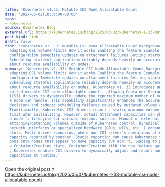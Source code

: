 ```yaml
---
title: 'Kubernetes v1.33: Mutable CSI Node Allocatable Count'
date: '2025-05-02T10:30:00-08:00'
tags:
- kubernetes
source: Kubernetes Blog
external_url: https://kubernetes.io/blog/2025/05/02/kubernetes-1-33-mutable-csi-node-allocatable-count/
post_kind: link
draft: false
tldr: 'Kubernetes v1. 33: Mutable CSI Node Allocatable Count Background Dynamically
  adapting CSI volume limits How it works Enabling the feature Example CSI driver
  configuration Immediate updates on attachment failures Getting started Next steps
  Scheduling stateful applications reliably depends heavily on accurate information
  about resource availability on nodes.'
summary: 'Kubernetes v1. 33: Mutable CSI Node Allocatable Count Background Dynamically
  adapting CSI volume limits How it works Enabling the feature Example CSI driver
  configuration Immediate updates on attachment failures Getting started Next steps
  Scheduling stateful applications reliably depends heavily on accurate information
  about resource availability on nodes. Kubernetes v1. 33 introduces an alpha feature
  called mutable CSI node allocatable count , allowing Container Storage Interface
  (CSI) drivers to dynamically update the reported maximum number of volumes that
  a node can handle. This capability significantly enhances the accuracy of pod scheduling
  decisions and reduces scheduling failures caused by outdated volume capacity information.
  Traditionally, Kubernetes CSI drivers report a static maximum volume attachment
  limit when initializing. However, actual attachment capacities can change during
  a node''s lifecycle for various reasons, such as: Manual or external operations
  attaching/detaching volumes outside of Kubernetes control. Dynamically attached
  network interfaces or specialized hardware (GPUs, NICs, etc. ) consuming available
  slots. Multi-driver scenarios, where one CSI driver’s operations affect available
  capacity reported by another. Static reporting can cause Kubernetes to schedule
  pods onto nodes that appear to have capacity but don''t, leading to pods stuck in
  a ContainerCreating state. ContainerCreating With the new feature gate MutableCSINodeAllocatableCount
  , Kubernetes enables CSI drivers to dynamically adjust and report node attachment
  capacities at runtime.'
---
```

Open the original post ↗ https://kubernetes.io/blog/2025/05/02/kubernetes-1-33-mutable-csi-node-allocatable-count/

